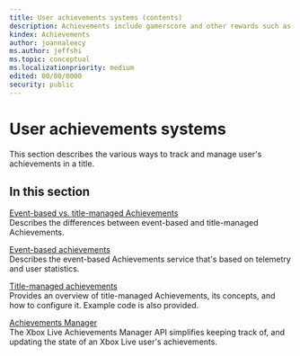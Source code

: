 ```yaml
---
title: User achievements systems (contents)
description: Achievements include gamerscore and other rewards such as digital artwork, new maps, characters, and stat boosts.
kindex: Achievements
author: joannaleecy
ms.author: jeffshi
ms.topic: conceptual
ms.localizationpriority: medium
edited: 00/00/0000
security: public
---
```


# User achievements systems

This section describes the various ways to track and manage user's achievements in a title.

## In this section  
  
[Event-based vs. title-managed Achievements](live-achievements-eb-vs-tm.md)  
Describes the differences between event-based and title-managed Achievements.  
  
[Event-based achievements](event-based/live-achievements-eb-nav.md)  
Describes the event-based Achievements service that's based on telemetry and user statistics.  
  
[Title-managed achievements](title-managed/live-achievements-tm-nav.md)  
Provides an overview of title-managed Achievements, its concepts, and how to configure it. Example code is also provided.  
  
[Achievements Manager](achievements-manager/live-achievements-manager-nav.md)  
The Xbox Live Achievements Manager API simplifies keeping track of, and updating the state of an Xbox Live user's achievements.  
  
